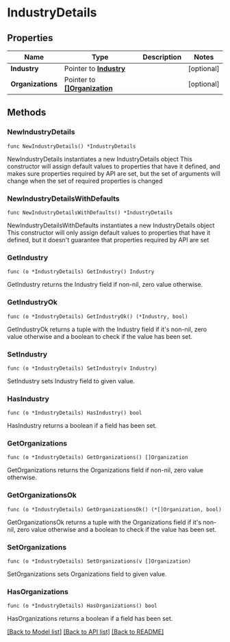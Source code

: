 # IndustryDetails

## Properties

Name | Type | Description | Notes
------------ | ------------- | ------------- | -------------
**Industry** | Pointer to [**Industry**](Industry.md) |  | [optional] 
**Organizations** | Pointer to [**[]Organization**](Organization.md) |  | [optional] 

## Methods

### NewIndustryDetails

`func NewIndustryDetails() *IndustryDetails`

NewIndustryDetails instantiates a new IndustryDetails object
This constructor will assign default values to properties that have it defined,
and makes sure properties required by API are set, but the set of arguments
will change when the set of required properties is changed

### NewIndustryDetailsWithDefaults

`func NewIndustryDetailsWithDefaults() *IndustryDetails`

NewIndustryDetailsWithDefaults instantiates a new IndustryDetails object
This constructor will only assign default values to properties that have it defined,
but it doesn't guarantee that properties required by API are set

### GetIndustry

`func (o *IndustryDetails) GetIndustry() Industry`

GetIndustry returns the Industry field if non-nil, zero value otherwise.

### GetIndustryOk

`func (o *IndustryDetails) GetIndustryOk() (*Industry, bool)`

GetIndustryOk returns a tuple with the Industry field if it's non-nil, zero value otherwise
and a boolean to check if the value has been set.

### SetIndustry

`func (o *IndustryDetails) SetIndustry(v Industry)`

SetIndustry sets Industry field to given value.

### HasIndustry

`func (o *IndustryDetails) HasIndustry() bool`

HasIndustry returns a boolean if a field has been set.

### GetOrganizations

`func (o *IndustryDetails) GetOrganizations() []Organization`

GetOrganizations returns the Organizations field if non-nil, zero value otherwise.

### GetOrganizationsOk

`func (o *IndustryDetails) GetOrganizationsOk() (*[]Organization, bool)`

GetOrganizationsOk returns a tuple with the Organizations field if it's non-nil, zero value otherwise
and a boolean to check if the value has been set.

### SetOrganizations

`func (o *IndustryDetails) SetOrganizations(v []Organization)`

SetOrganizations sets Organizations field to given value.

### HasOrganizations

`func (o *IndustryDetails) HasOrganizations() bool`

HasOrganizations returns a boolean if a field has been set.


[[Back to Model list]](../README.md#documentation-for-models) [[Back to API list]](../README.md#documentation-for-api-endpoints) [[Back to README]](../README.md)


